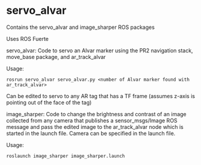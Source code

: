 # servo_alvar
Contains the servo_alvar and image_sharper ROS packages 

Uses ROS Fuerte

servo_alvar:
Code to servo an Alvar marker using the PR2 navigation stack, move_base package, and ar_track_alvar

Usage: 

    rosrun servo_alvar servo_alvar.py <number of Alvar marker found with ar_track_alvar>

Can be edited to servo to any AR tag that has a TF frame (assumes z-axis is pointing out of the face of the tag)


image_sharper:
Code to change the brightness and contrast of an image collected from any camera that publishes a sensor_msgs/Image ROS message and pass the edited image to the ar_track_alvar node which is started in the launch file. Camera can be specified in the launch file.

Usage:

    roslaunch image_sharper image_sharper.launch
